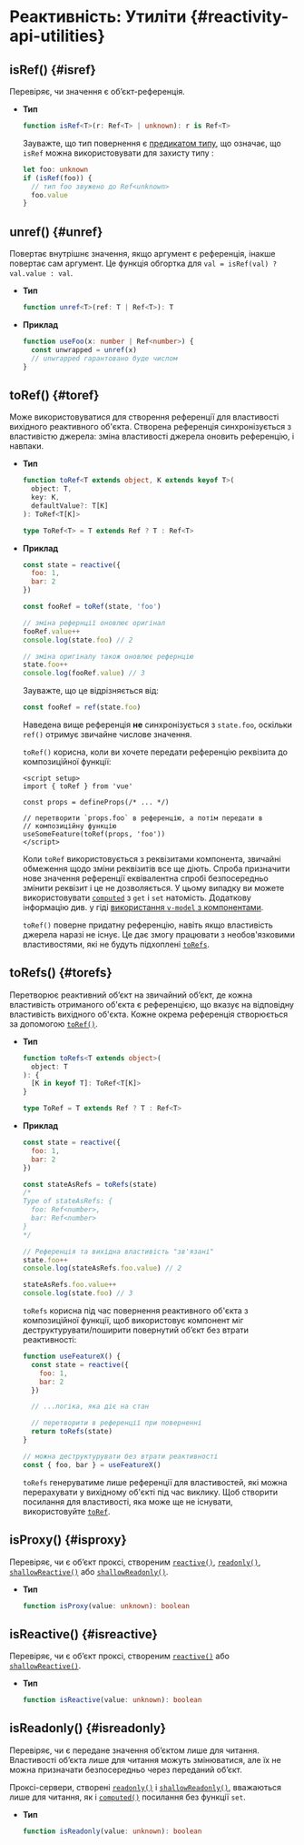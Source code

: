 # Реактивність: Утиліти {#reactivity-api-utilities}

## isRef() {#isref}

Перевіряє, чи значення є об’єкт-референція.

- **Тип**

  ```ts
  function isRef<T>(r: Ref<T> | unknown): r is Ref<T>
  ```

  Зауважте, що тип повернення є [предикатом типу](https://www.typescriptlang.org/docs/handbook/2/narrowing.html#using-type-predicates), що означає, що `isRef` можна використовувати для захисту типу :

  ```ts
  let foo: unknown
  if (isRef(foo)) {
    // тип foo звужено до Ref<unknown>
    foo.value
  }
  ```

## unref() {#unref}

Повертає внутрішнє значення, якщо аргумент є референція, інакше повертає сам аргумент. Це функція обгортка для `val = isRef(val) ? val.value : val`.

- **Тип**

  ```ts
  function unref<T>(ref: T | Ref<T>): T
  ```

- **Приклад**

  ```ts
  function useFoo(x: number | Ref<number>) {
    const unwrapped = unref(x)
    // unwrapped гарантовано буде числом
  }
  ```

## toRef() {#toref}

Може використовуватися для створення референції для властивості вихідного реактивного об'єкта. Створена референція синхронізується з властивістю джерела: зміна властивості джерела оновить референцію, і навпаки.

- **Тип**

  ```ts
  function toRef<T extends object, K extends keyof T>(
    object: T,
    key: K,
    defaultValue?: T[K]
  ): ToRef<T[K]>

  type ToRef<T> = T extends Ref ? T : Ref<T>
  ```

- **Приклад**

  ```js
  const state = reactive({
    foo: 1,
    bar: 2
  })

  const fooRef = toRef(state, 'foo')

  // зміна рефернції оновлює оригінал
  fooRef.value++
  console.log(state.foo) // 2

  // зміна оригіналу також оновлює рефернцію
  state.foo++
  console.log(fooRef.value) // 3
  ```

  Зауважте, що це відрізняється від:

  ```js
  const fooRef = ref(state.foo)
  ```

  Наведена вище референція **не** синхронізується з `state.foo`, оскільки `ref()` отримує звичайне числове значення.

  `toRef()` корисна, коли ви хочете передати референцію реквізита до композиційної функції:

  ```vue
  <script setup>
  import { toRef } from 'vue'

  const props = defineProps(/* ... */)

  // перетворити `props.foo` в референцію, а потім передати в
  // композиційну функцію
  useSomeFeature(toRef(props, 'foo'))
  </script>
  ```

  Коли `toRef` використовується з реквізитами компонента, звичайні обмеження щодо зміни реквізитів все ще діють. Спроба призначити нове значення референції еквівалентна спробі безпосередньо змінити реквізит і це не дозволяється. У цьому випадку ви можете використовувати [`computed`](./reactivity-core.html#computed) з `get` і `set` натомість. Додаткову інформацію див. у гіді [використання `v-model` з компонентами](/guide/components/v-model.html).

  `toRef()` поверне придатну референцію, навіть якщо властивість джерела наразі не існує. Це дає змогу працювати з необов'язковими властивостями, які не будуть підхоплені [`toRefs`](#torefs).

## toRefs() {#torefs}

Перетворює реактивний об’єкт на звичайний об’єкт, де кожна властивість отриманого об'єкта є референцією, що вказує на відповідну властивість вихідного об'єкта. Кожне окрема референція створюється за допомогою [`toRef()`](#toref).

- **Тип**

  ```ts
  function toRefs<T extends object>(
    object: T
  ): {
    [K in keyof T]: ToRef<T[K]>
  }

  type ToRef = T extends Ref ? T : Ref<T>
  ```

- **Приклад**

  ```js
  const state = reactive({
    foo: 1,
    bar: 2
  })

  const stateAsRefs = toRefs(state)
  /*
  Type of stateAsRefs: {
    foo: Ref<number>,
    bar: Ref<number>
  }
  */

  // Референція та вихідна властивість "зв'язані"
  state.foo++
  console.log(stateAsRefs.foo.value) // 2

  stateAsRefs.foo.value++
  console.log(state.foo) // 3
  ```

  `toRefs` корисна під час повернення реактивного об'єкта з композиційної функції, щоб використовує компонент міг деструктурувати/поширити повернутий об’єкт без втрати реактивності:

  ```js
  function useFeatureX() {
    const state = reactive({
      foo: 1,
      bar: 2
    })

    // ...логіка, яка діє на стан

    // перетворити в референції при поверненні
    return toRefs(state)
  }

  // можна деструктурувати без втрати реактивності
  const { foo, bar } = useFeatureX()
  ```

  `toRefs` генеруватиме лише референції для властивостей, які можна перерахувати у вихідному об'єкті під час виклику. Щоб створити посилання для властивості, яка може ще не існувати, використовуйте [`toRef`](#toref).

## isProxy() {#isproxy}

Перевіряє, чи є об’єкт проксі, створеним [`reactive()`](./reactivity-core.html#reactive), [`readonly()`](./reactivity-core.html#readonly), [`shallowReactive()`](./reactivity-advanced.html#shallowreactive) або [`shallowReadonly()`](./reactivity-advanced.html#shallowreadonly).

- **Тип**

  ```ts
  function isProxy(value: unknown): boolean
  ```

## isReactive() {#isreactive}

Перевіряє, чи є об’єкт проксі, створеним [`reactive()`](./reactivity-core.html#reactive) або [`shallowReactive()`](./reactivity-advanced.html#shallowreactive).

- **Тип**

  ```ts
  function isReactive(value: unknown): boolean
  ```

## isReadonly() {#isreadonly}

Перевіряє, чи є передане значення об’єктом лише для читання. Властивості об’єкта лише для читання можуть змінюватися, але їх не можна призначати безпосередньо через переданий об’єкт.

Проксі-сервери, створені [`readonly()`](./reactivity-core.html#readonly) і [`shallowReadonly()`](./reactivity-advanced.html#shallowreadonly), вважаються лише для читання, як і [ `computed()`](./reactivity-core.html#computed) посилання без функції `set`.

- **Тип**

  ```ts
  function isReadonly(value: unknown): boolean
  ```
